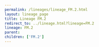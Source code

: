 ```yaml
---
permalink: /lineages/lineage_FM.2.html
layout: lineage_page
title: Lineage FM.2
redirect_to: ../lineage.html?lineage=FM.2
lineage: FM.2
parent: 
children: ['FM.2']
---
```

